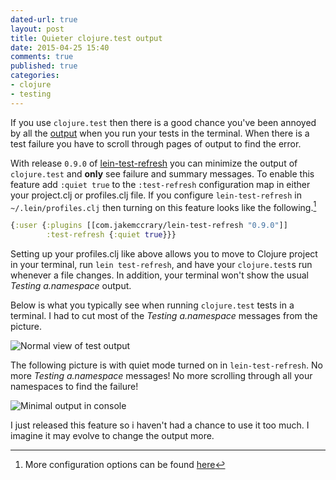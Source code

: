 ```yaml
---
dated-url: true
layout: post
title: Quieter clojure.test output
date: 2015-04-25 15:40
comments: true
published: true
categories:
- clojure
- testing
---
```


If you use `clojure.test` then there is a good chance you've been annoyed by all the [output](https://github.com/jakemcc/lein-test-refresh/issues/33) when you run your tests in the terminal.
When there is a test failure you have to scroll through pages of output to find the error.

With release `0.9.0` of [lein-test-refresh](https://github.com/jakemcc/lein-test-refresh) you can minimize the output of `clojure.test` and **only** see failure and summary messages.
To enable this feature add `:quiet true` to the `:test-refresh` configuration map in either your project.clj or profiles.clj file.
If you configure `lein-test-refresh` in `~/.lein/profiles.clj` then turning on this feature looks like the following.[^1]

[^1]: More configuration options can be found [here](https://github.com/jakemcc/lein-test-refresh/blob/master/sample.project.clj#L5-L24)

``` clojure
{:user {:plugins [[com.jakemccrary/lein-test-refresh "0.9.0"]]
        :test-refresh {:quiet true}}}
```

Setting up your profiles.clj like above allows you to move to Clojure project in your terminal, run `lein test-refresh`, and have your `clojure.test`s run whenever a file changes.
In addition, your terminal won't show the usual _Testing a.namespace_ output.

Below is what you typically see when running `clojure.test` tests in a terminal.
I had to cut most of the _Testing a.namespace_ messages from the picture.

![Normal view of test output](/images/not-quiet-test-output.png)

The following picture is with quiet mode turned on in `lein-test-refresh`.
No more _Testing a.namespace_ messages!
No more scrolling through all your namespaces to find the failure!

![Minimal output in console](/images/minimal-test-output.png)

I just released this feature so i haven't had a chance to use it too much.
I imagine it may evolve to change the output more.
